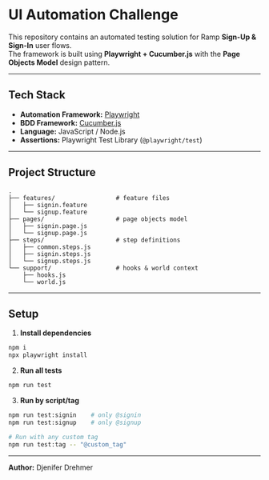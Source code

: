 # UI Automation Challenge

This repository contains an automated testing solution for Ramp **Sign-Up & Sign-In** user flows.  
The framework is built using **Playwright + Cucumber.js** with the **Page Objects Model** design pattern.

---

## Tech Stack

* **Automation Framework:** [Playwright](https://playwright.dev/)
* **BDD Framework:** [Cucumber.js](https://cucumber.io/docs/cucumber/api/?lang=javascript)
* **Language:** JavaScript / Node.js
* **Assertions:** Playwright Test Library (`@playwright/test`)

---

## Project Structure

```
.
├── features/                 # feature files
│   ├── signin.feature
│   └── signup.feature
├── pages/                    # page objects model
│   ├── signin.page.js
│   └── signup.page.js
├── steps/                    # step definitions
│   ├── common.steps.js
│   ├── signin.steps.js
│   └── signup.steps.js
└── support/                  # hooks & world context
    ├── hooks.js
    └── world.js
```

---

## Setup

1) **Install dependencies**
```bash
npm i
npx playwright install
```

2) **Run all tests**
```bash
npm run test
```

3) **Run by script/tag**
```bash
npm run test:signin    # only @signin
npm run test:signup    # only @signup

# Run with any custom tag
npm run test:tag -- "@custom_tag"
```

---

**Author:** Djenifer Drehmer  
